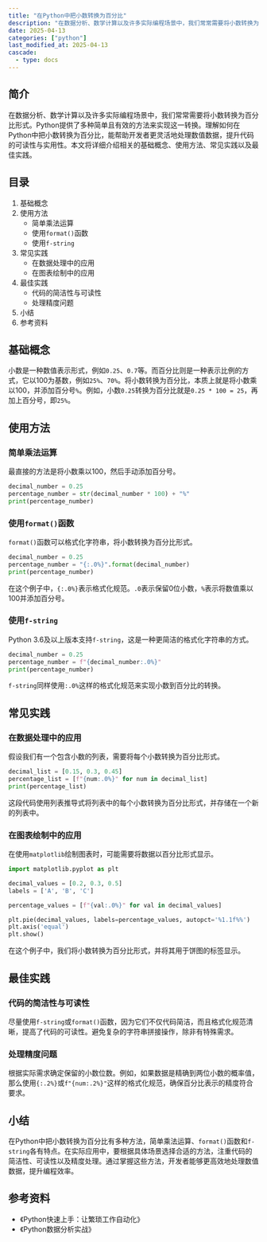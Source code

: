 ```yaml
---
title: "在Python中把小数转换为百分比"
description: "在数据分析、数学计算以及许多实际编程场景中，我们常常需要将小数转换为百分比形式。Python提供了多种简单且有效的方法来实现这一转换。理解如何在Python中把小数转换为百分比，能帮助开发者更灵活地处理数值数据，提升代码的可读性与实用性。本文将详细介绍相关的基础概念、使用方法、常见实践以及最佳实践。"
date: 2025-04-13
categories: ["python"]
last_modified_at: 2025-04-13
cascade:
  - type: docs
---
```



## 简介
在数据分析、数学计算以及许多实际编程场景中，我们常常需要将小数转换为百分比形式。Python提供了多种简单且有效的方法来实现这一转换。理解如何在Python中把小数转换为百分比，能帮助开发者更灵活地处理数值数据，提升代码的可读性与实用性。本文将详细介绍相关的基础概念、使用方法、常见实践以及最佳实践。

<!-- more -->
## 目录
1. 基础概念
2. 使用方法
    - 简单乘法运算
    - 使用`format()`函数
    - 使用`f-string`
3. 常见实践
    - 在数据处理中的应用
    - 在图表绘制中的应用
4. 最佳实践
    - 代码的简洁性与可读性
    - 处理精度问题
5. 小结
6. 参考资料

## 基础概念
小数是一种数值表示形式，例如`0.25`、`0.7`等。而百分比则是一种表示比例的方式，它以100为基数，例如`25%`、`70%`。将小数转换为百分比，本质上就是将小数乘以100，并添加百分号`%`。例如，小数`0.25`转换为百分比就是`0.25 * 100 = 25`，再加上百分号，即`25%`。

## 使用方法

### 简单乘法运算
最直接的方法是将小数乘以100，然后手动添加百分号。
```python
decimal_number = 0.25
percentage_number = str(decimal_number * 100) + "%"
print(percentage_number) 
```
### 使用`format()`函数
`format()`函数可以格式化字符串，将小数转换为百分比形式。
```python
decimal_number = 0.25
percentage_number = "{:.0%}".format(decimal_number)
print(percentage_number) 
```
在这个例子中，`{:.0%}`表示格式化规范。`.0`表示保留0位小数，`%`表示将数值乘以100并添加百分号。

### 使用`f-string`
Python 3.6及以上版本支持`f-string`，这是一种更简洁的格式化字符串的方式。
```python
decimal_number = 0.25
percentage_number = f"{decimal_number:.0%}"
print(percentage_number) 
```
`f-string`同样使用`:.0%`这样的格式化规范来实现小数到百分比的转换。

## 常见实践

### 在数据处理中的应用
假设我们有一个包含小数的列表，需要将每个小数转换为百分比形式。
```python
decimal_list = [0.15, 0.3, 0.45]
percentage_list = [f"{num:.0%}" for num in decimal_list]
print(percentage_list) 
```
这段代码使用列表推导式将列表中的每个小数转换为百分比形式，并存储在一个新的列表中。

### 在图表绘制中的应用
在使用`matplotlib`绘制图表时，可能需要将数据以百分比形式显示。
```python
import matplotlib.pyplot as plt

decimal_values = [0.2, 0.3, 0.5]
labels = ['A', 'B', 'C']

percentage_values = [f"{val:.0%}" for val in decimal_values]

plt.pie(decimal_values, labels=percentage_values, autopct='%1.1f%%')
plt.axis('equal')  
plt.show()
```
在这个例子中，我们将小数转换为百分比形式，并将其用于饼图的标签显示。

## 最佳实践

### 代码的简洁性与可读性
尽量使用`f-string`或`format()`函数，因为它们不仅代码简洁，而且格式化规范清晰，提高了代码的可读性。避免复杂的字符串拼接操作，除非有特殊需求。

### 处理精度问题
根据实际需求确定保留的小数位数。例如，如果数据是精确到两位小数的概率值，那么使用`{:.2%}`或`f"{num:.2%}"`这样的格式化规范，确保百分比表示的精度符合要求。

## 小结
在Python中把小数转换为百分比有多种方法，简单乘法运算、`format()`函数和`f-string`各有特点。在实际应用中，要根据具体场景选择合适的方法，注重代码的简洁性、可读性以及精度处理。通过掌握这些方法，开发者能够更高效地处理数值数据，提升编程效率。

## 参考资料
- 《Python快速上手：让繁琐工作自动化》
- 《Python数据分析实战》 